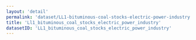 ```yaml
---
layout: 'detail'
permalink: 'dataset/LL1-bituminous-coal-stocks-electric-power-industry'
title: 'Ll1_bituminous_coal_stocks_electric_power_industry'
datasetID: 'LL1_bituminous_coal_stocks_electric_power_industry'
---
```

